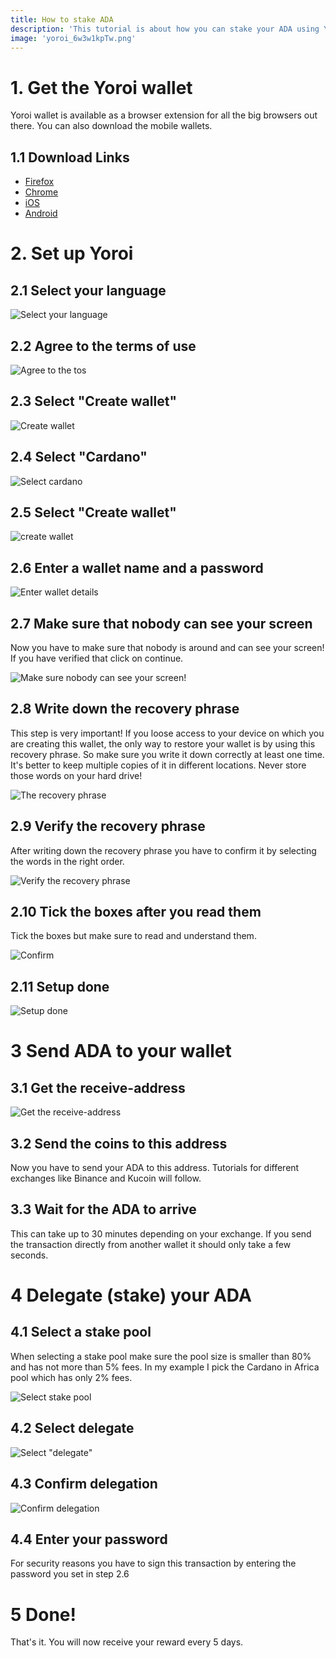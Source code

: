 ```yaml
---
title: How to stake ADA
description: 'This tutorial is about how you can stake your ADA using Yoroi Wallet on mobile and desktop devices. Earn up to 5% per year on your Cardano investment.'
image: 'yoroi_6w3w1kpTw.png'
---
```


# 1. Get the Yoroi wallet

Yoroi wallet is available as a browser extension for all the big browsers out there.
You can also download the mobile wallets.

## 1.1 Download Links

- [Firefox](https://addons.mozilla.org/de/firefox/addon/yoroi/?utm_source=addons.mozilla.org&utm_medium=referral&utm_content=search)
- [Chrome](https://chrome.google.com/webstore/detail/yoroi/ffnbelfdoeiohenkjibnmadjiehjhajb)
- [iOS](https://apps.apple.com/app/emurgos-yoroi-cardano-wallet/id1447326389)
- [Android](https://play.google.com/store/apps/details?id=com.emurgo)

# 2. Set up Yoroi

## 2.1 Select your language

<img src="https://ik.imagekit.io/kemitandsure/cia/content/how-to-stake-ada/select_language_vqYJuwAOg.png" alt="Select your language"></img>

## 2.2 Agree to the terms of use

<img src="https://ik.imagekit.io/kemitandsure/cia/content/how-to-stake-ada/tos_Hmq6yrhbo.png" alt="Agree to the tos"></img>

## 2.3 Select "Create wallet"

<img src="https://ik.imagekit.io/kemitandsure/cia/content/how-to-stake-ada/create_wallet_7IERPAXqfw.png" alt="Create wallet"></img>

## 2.4 Select "Cardano"

<img src="https://ik.imagekit.io/kemitandsure/cia/content/how-to-stake-ada/select_cardano_8Oc4G77eUV.png" alt="Select cardano"></img>

## 2.5 Select "Create wallet"

<img src="https://ik.imagekit.io/kemitandsure/cia/content/how-to-stake-ada/create_wallet2_Id18lMZ9G.png" alt="create wallet"></img>

## 2.6 Enter a wallet name and a password

<img src="https://ik.imagekit.io/kemitandsure/cia/content/how-to-stake-ada/enter_wallet_details_2id1CLTfK.png" alt="Enter wallet details"></img>

## 2.7 Make sure that nobody can see your screen

Now you have to make sure that nobody is around and can see your screen!
If you have verified that click on continue.

<img src="https://ik.imagekit.io/kemitandsure/cia/content/how-to-stake-ada/warning_b1fpK-mgjA.png" alt="Make sure nobody can see your screen!"></img>

## 2.8 Write down the recovery phrase

This step is very important!
If you loose access to your device on which you are creating this wallet, the only way to restore your wallet is by using this recovery phrase.
So make sure you write it down correctly at least one time. It's better to keep multiple copies of it in different locations.
Never store those words on your hard drive!

<img src="https://ik.imagekit.io/kemitandsure/cia/content/how-to-stake-ada/recovery_words_jt5bBSqKkV.png" alt="The recovery phrase"></img>

## 2.9 Verify the recovery phrase

After writing down the recovery phrase you have to confirm it by selecting the words in the right order.

<img src="https://ik.imagekit.io/kemitandsure/cia/content/how-to-stake-ada/verify_recovery_phrase_rADkgk2bSd.png" alt="Verify the recovery phrase"></img>

## 2.10 Tick the boxes after you read them

Tick the boxes but make sure to read and understand them.

<img src="https://ik.imagekit.io/kemitandsure/cia/content/how-to-stake-ada/confirm_8_mI-npx4.png" alt="Confirm"></img>

## 2.11 Setup done

<img src="https://ik.imagekit.io/kemitandsure/cia/content/how-to-stake-ada/setup_done_l70aMYIEVL.png" alt="Setup done"></img>

# 3 Send ADA to your wallet

## 3.1 Get the receive-address

<img src="https://ik.imagekit.io/kemitandsure/cia/content/how-to-stake-ada/get_receive_address_pZ0_6R4-W.png" alt="Get the receive-address"></img>

## 3.2 Send the coins to this address

Now you have to send your ADA to this address.
Tutorials for different exchanges like Binance and Kucoin will follow.

## 3.3 Wait for the ADA to arrive

This can take up to 30 minutes depending on your exchange.
If you send the transaction directly from another wallet it should only take a few seconds.

# 4 Delegate (stake) your ADA

## 4.1 Select a stake pool

When selecting a stake pool make sure the pool size is smaller than 80% and has not more than 5% fees.
In my example I pick the Cardano in Africa pool which has only 2% fees.

<img src="https://ik.imagekit.io/kemitandsure/cia/content/how-to-stake-ada/select_stake_pool_mXaA2g9aw.png" alt="Select stake pool"></img>

## 4.2 Select delegate

<img src="https://ik.imagekit.io/kemitandsure/cia/content/how-to-stake-ada/select_delegate_0kTe-qgue.png" alt='Select "delegate"'></img>

## 4.3 Confirm delegation

<img src="https://ik.imagekit.io/kemitandsure/cia/content/how-to-stake-ada/confirm_delegation_N_NAf8UmsO.png" alt='Confirm delegation'></img>

## 4.4 Enter your password

For security reasons you have to sign this transaction by entering the password you set in step 2.6

# 5 Done!

That's it. You will now receive your reward every 5 days.

